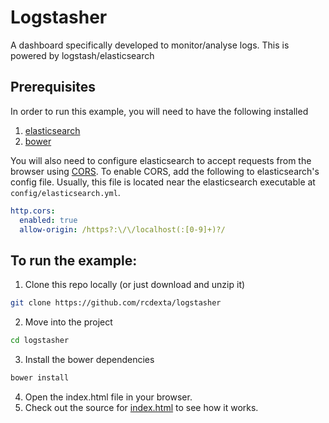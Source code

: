 # Logstasher

A dashboard specifically developed to monitor/analyse logs. This is powered by logstash/elasticsearch

## Prerequisites

In order to run this example, you will need to have the following installed
  1. [elasticsearch](http://www.elasticsearch.org/guide/en/elasticsearch/guide/current/_installing_elasticsearch.html)
  2. [bower](http://bower.io/#install-bower)

You will also need to configure elasticsearch to accept requests from the browser using [CORS](http://en.wikipedia.org/wiki/Cross-origin_resource_sharing). To enable CORS, add the following to elasticsearch's config file. Usually, this file is located near the elasticsearch executable at `config/elasticsearch.yml`.

```yml
http.cors:
  enabled: true
  allow-origin: /https?:\/\/localhost(:[0-9]+)?/
```

## To run the example:
1. Clone this repo locally (or just download and unzip it)

  ```sh
  git clone https://github.com/rcdexta/logstasher
  ```

2. Move into the project

  ```sh
  cd logstasher
  ```

3. Install the bower dependencies

  ```sh
  bower install
  ```

4. Open the index.html file in your browser.
5. Check out the source for [index.html](https://github.com/rcdexta/logstasher/blob/master/index.html) to see how it works.
